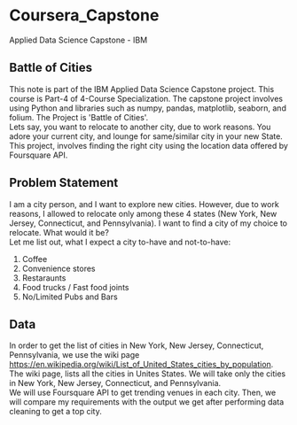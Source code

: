 # Coursera_Capstone
Applied Data Science Capstone - IBM

## Battle of Cities
This note is part of the IBM Applied Data Science Capstone project. This course is Part-4 of 4-Course Specialization. The capstone project involves using Python and libraries such as numpy, pandas, matplotlib, seaborn, and folium. The Project is 'Battle of Cities'.<br>
Lets say, you want to relocate to another city, due to work reasons. You adore your current city, and lounge for same/similar city in your new State. This project, involves finding the right city using the location data offered by Foursquare API.

## Problem Statement
I am a city person, and I want to explore new cities. However, due to work reasons, I allowed to relocate only among these 4 states (New York, New Jersey, Connecticut, and Pennsylvania). I want to find a city of my choice to relocate. What would it be? <br>
Let me list out, what I expect a city to-have and not-to-have:
<ol>
  <li> Coffee </li>
  <li> Convenience stores </li>
  <li> Restaraunts </li>
  <li> Food trucks / Fast food joints</li>
  <li> No/Limited Pubs and Bars </li>
</ol>
  
## Data
In order to get the list of cities in New York, New Jersey, Connecticut, Pennsylvania, we use the wiki page https://en.wikipedia.org/wiki/List_of_United_States_cities_by_population. The wiki page, lists all the cities in Unites States. We will take only the cities in New York, New Jersey, Connecticut, and Pennsylvania. <br>
We will use Foursquare API to get trending venues in each city. Then, we will compare my requirements with the output we get after performing data cleaning to get a top city. 
